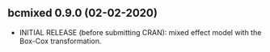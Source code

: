 ## bcmixed 0.9.0 (02-02-2020)
* INITIAL RELEASE (before submitting CRAN): mixed effect model with the Box-Cox transformation.
